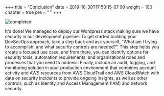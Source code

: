 +++
title = "Conclusion"
date = 2019-10-30T17:50:15-07:00
weight = 100
chapter = true
pre = "<b> </b>"
+++

![completed](/images/completed.png)

It's done! We managed to deploy our Wordpress stack making sure we have security in our development pipeline. To get started building your DevSecOps approach, take a step back and ask yourself, “What am I trying to accomplish, and what security controls are needed?”. This step helps you create a focused use case, and from there, you can identify options for security tools, automation requirements, and organizational roles and processes that you need to address. Finally, include an audit, logging, and monitoring solution in your production environment that combines account activity and AWS resources from AWS CloudTrail and AWS CloudWatch with data on security incidents to provide ongoing insights, as well as other controls, such as Identity and Access Management (IAM) and network security.